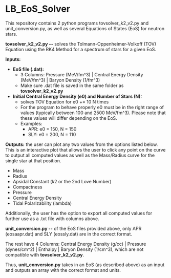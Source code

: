 # LB_EoS_Solver

This repository contains 2 python programs tovsolver_k2_v2.py and unit_conversion.py, as well as several Equations of States (EoS) for neutron stars. 

**tovsolver_k2_v2.py --** solves the Tolmann-Oppenheimer-Volkoff (TOV) Equation using the RK4 Method for a spectrum of stars for a given EoS. 

**Inputs:**
  - **EoS file (.dat):** 
    - 3 Columns: Pressure (MeV/fm^3) | Central Energy Density (MeV/fm^3) | Baryon Density (1/fm^3)
    - Make sure .dat file is saved in the same folder as **tovsolver_k2_v2.py**
  - **Initial Central Energy Density (e0) and Number of Stars (N):**
    - solves TOV Equation for e0 += 10 N times
    - For the program to behave properly e0 must be in the right range of values (typically between 100 and 2500 MeV/fm^3). Please note that these values will differ depending on the EoS.
    - Examples:  
      - APR: e0 = 150, N = 150
      - SLY: e0 = 200, N = 110

**Outputs:** the user can plot any two values from the options listed below. This is an interactive plot that allows the user to click any point on the curve to output all computed values as well as the Mass/Radius curve for the single star at that position. 
  - Mass
  - Radius
  - Apsidal Constant (k2 or the 2nd Love Number)
  - Compactness 
  - Pressure
  - Central Energy Density
  - Tidal Polarizability (lambda)

Additionally, the user has the option to export all computed values for further use as a .txt file with columns above. 

**unit_conversion.py --** of the EoS files provided above, only APR (eosaapr.dat) and SLY (eossly.dat) are in the correct format. 

The rest have 4 Columns: Central Energy Density (g/cc) | Pressure (dynes/cm^2) | Enthalpy | Baryon Density (1/cm^3), which are not compatible with **tovsolver_k2_v2.py**. 

Thus, **unit_conversion.py** takes in an EoS (as described above) as an input and outputs an array with the correct format and units.


